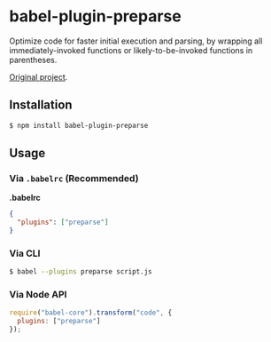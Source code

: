 # babel-plugin-preparse

Optimize code for faster initial execution and parsing, by wrapping all immediately-invoked functions or likely-to-be-invoked functions in parentheses.

[Original project](https://github.com/nolanlawson/optimize-js).

## Installation

```sh
$ npm install babel-plugin-preparse
```

## Usage

### Via `.babelrc` (Recommended)

**.babelrc**

```json
{
  "plugins": ["preparse"]
}
```

### Via CLI

```sh
$ babel --plugins preparse script.js
```

### Via Node API

```javascript
require("babel-core").transform("code", {
  plugins: ["preparse"]
});
```
